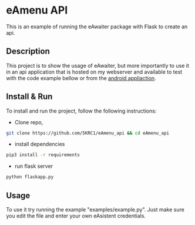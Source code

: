 # eAmenu API
This is an example of running the eAwaiter package with Flask to create an api.

## Description
This project is to show the usage of eAwaiter, but more importantly to use it in an api application that is hosted on my webserver
and available to test with the code example bellow or from the [android appliaction]("https://github.com/5KRC1/eAmenu_Android").

## Install & Run
To install and run the project, follow the following instructions:
- Clone repo,
```bash
git clone https://github.com/5KRC1/eAmenu_api && cd eAmenu_api
```
- install dependencies
```bash
pip3 install -r requirements
```
- run flask server
```bash
python flaskapp.py
```

## Usage
To use it try running the example "examples/example.py". Just make sure you edit the file and enter your own eAsistent credentials.

